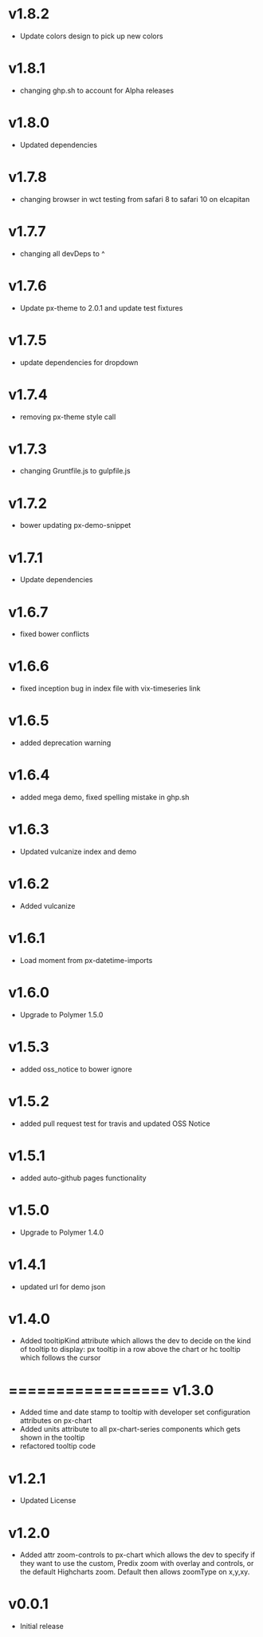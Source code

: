 v1.8.2
==================
* Update colors design to pick up new colors

v1.8.1
==================
* changing ghp.sh to account for Alpha releases

v1.8.0
==================
* Updated dependencies

v1.7.8
==================
* changing browser in wct testing from safari 8 to safari 10 on elcapitan

v1.7.7
==================
* changing all devDeps to ^

v1.7.6
==================
* Update px-theme to 2.0.1 and update test fixtures

v1.7.5
==================
* update dependencies for dropdown

v1.7.4
==================
* removing px-theme style call


v1.7.3
==================
* changing Gruntfile.js to gulpfile.js


v1.7.2
==================
* bower updating px-demo-snippet

v1.7.1
=================
* Update dependencies

v1.6.7
=================
* fixed bower conflicts

v1.6.6
=================
* fixed inception bug in index file with vix-timeseries link

v1.6.5
=================
* added deprecation warning

v1.6.4
=================
* added mega demo, fixed spelling mistake in ghp.sh

v1.6.3
=================
* Updated vulcanize index and demo

v1.6.2
=================
* Added vulcanize

v1.6.1
=================
* Load moment from px-datetime-imports

v1.6.0
=================
* Upgrade to Polymer 1.5.0

v1.5.3
=================
* added oss_notice to bower ignore

v1.5.2
=================
* added pull request test for travis and updated OSS Notice

v1.5.1
=================
* added auto-github pages functionality

v1.5.0
=================
* Upgrade to Polymer 1.4.0

v1.4.1
=================
* updated url for demo json

v1.4.0
=================
* Added tooltipKind attribute which allows the dev to decide on the kind of tooltip to display: px tooltip in a row above the chart or hc tooltip which follows the cursor

=================
v1.3.0
=================
* Added time and date stamp to tooltip with developer set configuration attributes on px-chart
* Added units attribute to all px-chart-series components which gets shown in the tooltip
* refactored tooltip code

v1.2.1
=================
* Updated License

v1.2.0
==================
* Added attr zoom-controls to px-chart which allows the dev to specify if they want to use the custom, Predix zoom with overlay and controls, or the default Highcharts zoom. Default then allows zoomType on x,y,xy.

v0.0.1
==================
* Initial release
